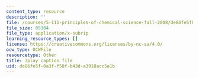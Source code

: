 ```yaml
---
content_type: resource
description: ''
file: /courses/5-111-principles-of-chemical-science-fall-2008/de86fe5f0a3ff58fb43da3918acc5a1b_Y9QVFYjiOIA.srt
file_size: 85384
file_type: application/x-subrip
learning_resource_types: []
license: https://creativecommons.org/licenses/by-nc-sa/4.0/
ocw_type: OCWFile
resourcetype: Other
title: 3play caption file
uid: de86fe5f-0a3f-f58f-b43d-a3918acc5a1b
---
```

